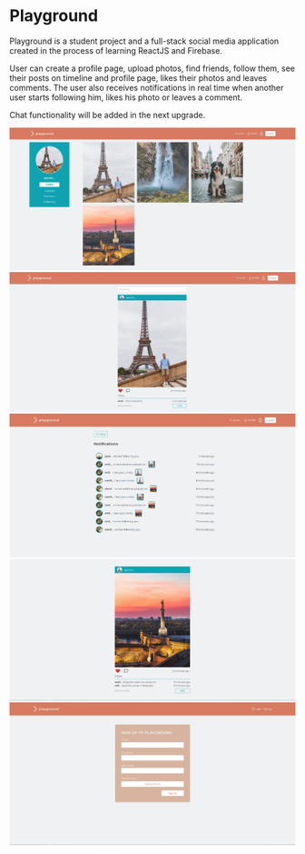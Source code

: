# Playground

Playground is a student project and a full-stack social media application created in the process of learning ReactJS and Firebase.

User can create a profile page, upload photos, find friends, follow them, see their posts on timeline and profile page,
likes their photos and leaves comments.
The user also receives notifications in real time when another user starts following him, likes his photo or leaves a comment.

Chat functionality will be added in the next upgrade.

<img src="src/assets/screenshot-2.png">
<img src="src/assets/screenshot-3.png">
<img src="src/assets/screenshot-4.png">
<img src="src/assets/screenshot-5.png">
<img src="src/assets/screenshot-1.png">
